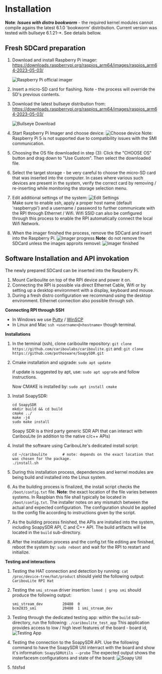 # Installation
**Note**: ***Issues with distro bookworm*** - the required kernel modules cannot compile agains the latest 6.1.0 'bookworm' distribution. Current version was tested with bullseye 6.1.21-*. See details bellow.

## Fresh SDCard preparation
1. Download and install Raspberry Pi imager:
   https://downloads.raspberrypi.org/raspios_arm64/images/raspios_arm64-2023-05-03/

   ![Raspberry Pi official imager](docs/images/rpi_imager.png)

2. Insert a micro-SD card for flashing. Note - the process will override the SD's previous contents.
3. Download the latest bullseye distribution from:
   https://downloads.raspberrypi.org/raspios_arm64/images/raspios_arm64-2023-05-03/

   ![Bullseye Download](docs/images/distro_download.png)
4. Start Raspberry Pi Imager and choose device:
   ![Choose device](docs/images/imager_choose_device.png)
   Note: Raspberry Pi 5 is not supported due to compatibility issues with the SMI communication.
5. Choosing the OS file downloaded in step (3):
   Click the "CHOOSE OS" button and drag down to "Use Custom". Then select the downloaded file.
6. Select the target storage - be very careful to choose the micro-SD card that was inserted into the computer. In cases where various such devices are present in the system, verify the correct card by removing / re-inserting while monitoring the storage selection menu.
7. Edit additional settings of the system:
   ![Edit Settings](docs/images/settings.png)   
   Make sure to enable ssh, apply a proper host name (default 'raspberrypi') and  a username / password to further communicate with the RPI through Ethernet / Wifi. Wifi SSID can also be configured through this process to enable the RPI automatically connect the local Wifi Network.
8. When the imager finished the process, remove the SDCard and insert into the Raspberry Pi.
   ![Imager progress](docs/images/progress.png)
   **Note**: do not remove the SDCard unless the images approits removel:
   ![Imager finished](docs/images/finished_imager_safe_remove.png)


## Software Installation and API invokation
The newly prepared SDCard can be inserted into the Raspberry Pi. 
1. Mount Cariboulite on top of the RPI device and power it on.
2. Connecting the RPI is possible via direct Ethernet Cable, Wifi or by setting up a desktop environment with a display, keyboard and mouse.
3. During a fresh distro configuration we recommand using the desktop environment. Ethernet connection also possible through ssh.

**Connecting RPI through SSH**
- In Windows we use [Putty](https://www.putty.org) / [WinSCP](https://winscp.net)
- In Linux and Mac `ssh <username>@<hostname>`  though terminal.

**Installations**
1. In the terminal (ssh), clone cariboulite repository:
   `git clone https://github.com/cariboulabs/cariboulite.git`
   and:
   `git clone https://github.com/pothosware/SoapySDR.git`
2. Cmake installation and upgrade:
   `sudo apt update`

   if update is suggested by apt, use:
   `sudo apt upgrade` and follow instructions.

   Now CMAKE is installed by:
   `sudo apt install cmake`
3. Install SoapySDR:
   ```
   cd SoapySDR
   mkdir build && cd build
   cmake ../
   make -j4
   sudo make install
   ```
   Soapy SDR is a third party generic SDR API that can interact with CaribouLite (in addition to the native c/c++ APIs)
   
4. Install the software using CaribouLite's dedicated install script:
   ```
   cd ~/cariboulite       # note: depends on the exact location that was chosen for the package.
   ./install.sh
   ```
5. During this installation process, dependencies and kernel modules are being build and installed into the Linux system.
6. As the building process is finalized, the install script checks the `/boot/config.txt` file. **Note**: the exact location of the file varies between systems. In Raspbian this file shall typically be located in `/boot/config.txt`.
The installer notes on any mismatch between the actual and expected configuration. The configuration should be applied to the config file according to instructions given by the script.
7. As the building process finished, the APIs are installed into the system, including SoapySDR API, C and C++ API. The build artifacts will be located in the `build` sub-directory. 
8. After the installation process and the config.txt file editing are finished, reboot the system by:
`sudo reboot` and wait for the RPI to restart and initialize.

**Testing and interactions**
1. Testing the HAT connection and detection by running:
   `cat /proc/device-tree/hat/product`
   shiould yield the following output: 
   `CaribouLite RPI Hat`
2. Testing the `smi_stream` driver insertion:
   `lsmod | grep smi` should produce the following output:
   ```
   smi_stream_dev         20480  0
   bcm2835_smi            20480  1 smi_stream_dev
   ```
3. Testing through the dedicated testing app: within the `build` sub-directory, run the following:
`./cariboulite_test_app`
This application provides access to low / high level features of the board - board id, 
![Testing App](docs/images/test_app.png)
4. Testing the connection to the SoapySDR API. Use the following command to have the SoapySDR Util interract with the board and show it's information:
   `SoapySDRUtils --probe`
   The expected output shows the insterfacesm configurations and state of the board:
   ![Soapy Util](docs/images/soapySDRUtils.png)
   
5. fdsfsd